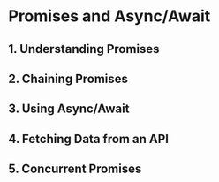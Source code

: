 # Promises and Async/Await

## 1. Understanding Promises

## 2. Chaining Promises

## 3. Using Async/Await

## 4. Fetching Data from an API

## 5. Concurrent Promises
